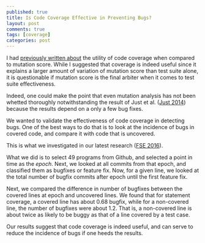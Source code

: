 ```yaml
---
published: true
title: Is Code Coverage Effective in Preventing Bugs?
layout: post
comments: true
tags: [coverage]
categories: post
---
```


I had [previously written about](/post/2015/10/01/should-we-use-mutation-score/)
the utility of code coverage when compared to mutation score. While I
suggested that coverage is indeed useful since it explains a larger amount
of variation of mutation score than test suite alone, it is questionable
if mutation score is the final arbiter when it comes to test suite
effectiveness.

Indeed, one could make the point that even mutation analysis has not
been whetted thoroughly notwithstanding the result of Just et al. ([Just 2014](/references#just2014are))
because the results depend on a only a few bug fixes.

We wanted to validate the effectiveness of code coverage in detecting
bugs. One of the best ways to do that is to look at the incidence of
bugs in covered code, and compare it with code that is uncovered.

This is what we investigated in our latest research ([FSE 2016](/publications/#ahmed2016can)).

What we did is to select 49 programs from Github, and selected a point
in time as the *epoch*. Next, we looked at all commits from that epoch,
and classified them as bugfixes or feature fix. Now, for a given line, we
looked at the total number of bugfix commits after epoch until the first
feature fix.

Next, we compared the difference in number of bugfixes between the
covered lines at epoch and uncovered lines. We found that for statement
coverage, a covered line has about 0.68 bugfix, while
for a non-covered line, the number of bugfixes were about 1.2. That is,
a non-covered line is about twice as likely to be buggy as that of a
line covered by a test case.

Our results suggest that code coverage is indeed useful, and can serve
to reduce the incidence of bugs if one heeds the results.
